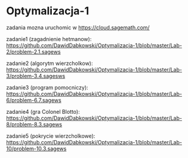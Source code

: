 # Optymalizacja-1

zadania mozna uruchomic w https://cloud.sagemath.com/

zadanie1 (zagadnienie hetmanow): https://github.com/DawidDabkowski/Optymalizacja-1/blob/master/Lab-2/problem-2.1.sagews

zadanie2 (algorytm wierzcholkow): https://github.com/DawidDabkowski/Optymalizacja-1/blob/master/Lab-3/problem-3.4.sagesws

zadanie3 (program pomocniczy): https://github.com/DawidDabkowski/Optymalizacja-1/blob/master/Lab-6/problem-6.7.sagews

zadanie4 (gra Colonel Blotto): https://github.com/DawidDabkowski/Optymalizacja-1/blob/master/Lab-8/problem-8.3.sagews

zadanie5 (pokrycie wierzcholkowe): https://github.com/DawidDabkowski/Optymalizacja-1/blob/master/Lab-10/problem-10.3.sagews
